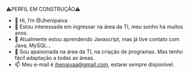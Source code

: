   ⚠️PERFIL EM CONSTRUÇÃO⚠️  

- 👋 Hi, I’m @Jhenipaiva
- 👀 Estou interessada em ingressar na área da TI, meu sonho há muitos anos.
- 🌱 Atualmente estou aprendendo Javascript, mas já tive contato com Java, MySQL...
- 💞️ Sou apaixonada na área da TI, na criação de programas. Mas tenho fácil adaptação a todas as áreas. 
- 📫 Meu e-mail é jhepaivaa@gmail.com, estarei sempre disponível.

<!---
Jhenipaiva/Jhenipaiva is a ✨ special ✨ repository because its `README.md` (this file) appears on your GitHub profile.
You can click the Preview link to take a look at your changes.
--->
